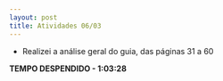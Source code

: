 ```yaml
---
layout: post
title: Atividades 06/03
---
```


- Realizei a análise geral do guia, das páginas 31 a 60

**TEMPO DESPENDIDO - 1:03:28**

